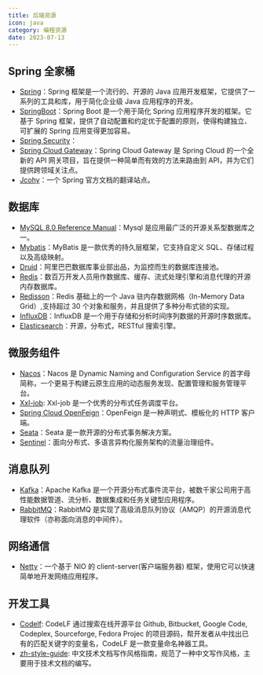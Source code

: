 ```yaml
---
title: 后端资源
icon: java
category: 编程资源
date: 2023-07-13
---
```


## Spring 全家桶

- [Spring](https://spring.io/)：Spring 框架是一个流行的、开源的 Java 应用开发框架，它提供了一系列的工具和库，用于简化企业级 Java 应用程序的开发。
- [SpringBoot](https://docs.spring.io/spring-boot/docs/current/reference/html/)：Spring Boot 是一个用于简化 Spring 应用程序开发的框架。它基于 Spring 框架，提供了自动配置和约定优于配置的原则，使得构建独立、可扩展的 Spring 应用变得更加容易。
- [Spring Security](https://docs.spring.io/spring-security/reference/index.html)：
- [Spring Cloud Gateway](https://docs.spring.io/spring-cloud-gateway/docs/current/reference/html/)：Spring Cloud Gateway 是 Spring Cloud 的一个全新的 API 网关项目，旨在提供一种简单而有效的方法来路由到 API，并为它们提供跨领域关注点。
- [Jcohy](http://www.jcohy.com/projects/spring-boot#learn)：一个 Spring 官方文档的翻译站点。

## 数据库

- [MySQL 8.0 Reference Manual](https://dev.mysql.com/doc/refman/8.0/en/)：Mysql 是应用最广泛的开源关系型数据库之一。
- [Mybatis](https://blog.mybatis.org/p/products.html)：MyBatis 是一款优秀的持久层框架，它支持自定义 SQL、存储过程以及高级映射。
- [Druid](https://github.com/alibaba/druid)：阿里巴巴数据库事业部出品，为监控而生的数据库连接池。
- [Redis](https://redis.io/docs/)：数百万开发人员用作数据库、缓存、流式处理引擎和消息代理的开源内存数据库。
- [Redisson](https://github.com/redisson/redisson)：Redis 基础上的一个 Java 驻内存数据网格（In-Memory Data Grid）,支持超过 30 个对象和服务，并且提供了多种分布式锁的实现。
- [InfluxDB](https://docs.influxdata.com/influxdb/v2.6/)：InfluxDB 是一个用于存储和分析时间序列数据的开源时序数据库。
- [Elasticsearch](https://github.com/elastic/elasticsearch)：开源，分布式，RESTful 搜索引擎。

## 微服务组件

- [Nacos](https://nacos.io/zh-cn/docs/quick-start-spring-cloud.html)：Nacos 是 Dynamic Naming and Configuration Service 的首字母简称，一个更易于构建云原生应用的动态服务发现、配置管理和服务管理平台。
- [Xxl-job](https://github.com/xuxueli/xxl-job): Xxl-job 是一个优秀的分布式任务调度平台。
- [Spring Cloud OpenFeign](https://docs.spring.io/spring-cloud-openfeign/docs/current/reference/html/)：OpenFeign 是一种声明式、模板化的 HTTP 客户端。
- [Seata](https://seata.io/zh-cn/index.html)：Seata 是一款开源的分布式事务解决方案。
- [Sentinel](https://sentinelguard.io/zh-cn/)：面向分布式、多语言异构化服务架构的流量治理组件。

## 消息队列

- [Kafka](https://kafka.apache.org/)：Apache Kafka 是一个开源分布式事件流平台，被数千家公司用于高性能数据管道、流分析、数据集成和任务关键型应用程序。
- [RabbitMQ](https://www.rabbitmq.com/)：RabbitMQ 是实现了高级消息队列协议（AMQP）的开源消息代理软件（亦称面向消息的中间件）。 

## 网络通信

- [Netty](https://github.com/netty/netty)：一个基于 NIO 的 client-server(客户端服务器) 框架，使用它可以快速简单地开发网络应用程序。

## 开发工具

- [Codelf](https://unbug.github.io/codelf): CodeLF 通过搜索在线开源平台 Github, Bitbucket, Google Code, Codeplex, Sourceforge, Fedora Projec 的项目源码，帮开发者从中找出已有的匹配关键字的变量名，CodeLF 是一款变量命名神器工具。
- [zh-style-guide](https://zh-style-guide.readthedocs.io/): 中文技术文档写作风格指南，规范了一种中文写作风格，主要用于技术文档的编写。